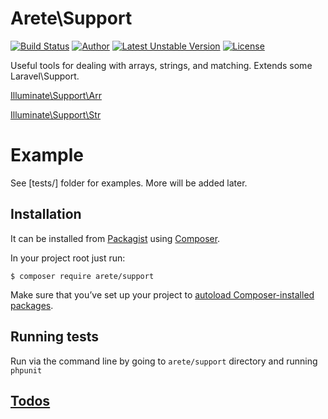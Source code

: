 # Arete\Support
[![Build Status](https://secure.travis-ci.org/aretecode/Support.svg)](https://travis-ci.org/aretecode/Support)
[![Author](http://img.shields.io/badge/author-@aretecode-blue.svg)](https://twitter.com/aretecode)
[![Latest Unstable Version](https://poser.pugx.org/arete/support/v/unstable)](https://poser.pugx.org/arete/support/v/unstable)
[![License](https://poser.pugx.org/arete/support/license)](http://packagist.org/packages/arete/support)

Useful tools for dealing with arrays, strings, and matching. Extends some Laravel\Support. 

[Illuminate\Support\Arr](http://laravel.com/api/5.0/Illuminate/Support/Arr.html)

[Illuminate\Support\Str](http://laravel.com/api/5.0/Illuminate/Support/Str.html)

# Example
See [tests/] folder for examples.
More will be added later.

## Installation
It can be installed from [Packagist](https://packagist.org/arete/support) using [Composer](https://getcomposer.org/). 

In your project root just run:


`$ composer require arete/support`


Make sure that you’ve set up your project to [autoload Composer-installed packages](https://getcomposer.org/doc/00-intro.md#autoloading).


## Running tests
Run via the command line by going to `arete/support` directory and running `phpunit`

## [Todos](https://github.com/aretecode/Support/blob/master/TODO.md)